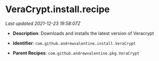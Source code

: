 # VeraCrypt.install.recipe

_Last updated 2021-12-23 19:58:07Z_

- **Description**: Downloads and installs the latest version of Veracrypt

- **Identifier**: `com.github.andrewvalentine.install.VeraCrypt`

- **Parent Recipes**: `com.github.andrewvalentine.pkg.VeraCrypt`